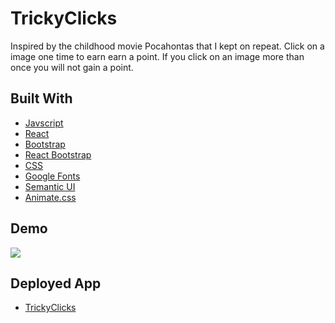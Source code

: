 # TrickyClicks

Inspired by the childhood movie Pocahontas that I kept on repeat. Click on a image one time to earn earn a point. If you click on an image more than once you will not gain a point.

## Built With

- [Javscript](https://www.javascript.com/)
- [React](https://reactjs.org)
- [Bootstrap](https://getbootstrap.com/)
- [React Bootstrap](https://react-bootstrap.github.io)
- [CSS](https://developer.mozilla.org/en-US/docs/Web/CSS)
- [Google Fonts](https://fonts.google.com/)
- [Semantic UI](https://semantic-ui.com)
- [Animate.css](https://www.npmjs.com/package/react-animated-css)

## Demo

![](TrickyClicksGif.gif)

## Deployed App
- [TrickyClicks](https://tricky-clicks.herokuapp.com/)
